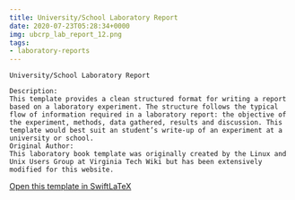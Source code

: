 ```yaml
---
title: University/School Laboratory Report
date: 2020-07-23T05:28:34+0000
img: ubcrp_lab_report_12.png
tags:
- laboratory-reports
---
```

```
University/School Laboratory Report

Description:
This template provides a clean structured format for writing a report based on a laboratory experiment. The structure follows the typical flow of information required in a laboratory report: the objective of the experiment, methods, data gathered, results and discussion. This template would best suit an student’s write-up of an experiment at a university or school.
Original Author:
This laboratory book template was originally created by the Linux and Unix Users Group at Virginia Tech Wiki but has been extensively modified for this website.
```
[Open this template in SwiftLaTeX](https://www.swiftlatex.com/project.html?import=https://swiftlatex.github.io/LaTeXBoilerPlate/zips/alwaw_lab_report_1.zip)
